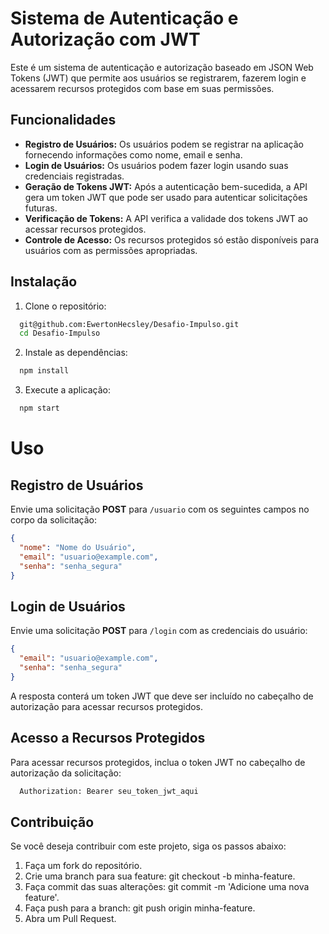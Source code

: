# Sistema de Autenticação e Autorização com JWT

Este é um sistema de autenticação e autorização baseado em JSON Web Tokens (JWT) que permite aos usuários se registrarem, fazerem login e acessarem recursos protegidos com base em suas permissões.

## Funcionalidades

- **Registro de Usuários:** Os usuários podem se registrar na aplicação fornecendo informações como nome, email e senha.
- **Login de Usuários:** Os usuários podem fazer login usando suas credenciais registradas.
- **Geração de Tokens JWT:** Após a autenticação bem-sucedida, a API gera um token JWT que pode ser usado para autenticar solicitações futuras.
- **Verificação de Tokens:** A API verifica a validade dos tokens JWT ao acessar recursos protegidos.
- **Controle de Acesso:** Os recursos protegidos só estão disponíveis para usuários com as permissões apropriadas.

## Instalação

1. Clone o repositório:

 ```bash
   git@github.com:EwertonHecsley/Desafio-Impulso.git
   cd Desafio-Impulso
   ```

2. Instale as dependências:
  ```bash
    npm install
  ```
3. Execute a aplicação:
  ```bash
    npm start
  ```

# Uso
## Registro de Usuários

Envie uma solicitação **POST** para `/usuario` com os seguintes campos no corpo da solicitação:
```json
{
  "nome": "Nome do Usuário",
  "email": "usuario@example.com",
  "senha": "senha_segura"
}
```
## Login de Usuários

Envie uma solicitação **POST** para `/login` com as credenciais do usuário:
```json
{
  "email": "usuario@example.com",
  "senha": "senha_segura"
}
```

A resposta conterá um token JWT que deve ser incluído no cabeçalho de autorização para acessar recursos protegidos.

## Acesso a Recursos Protegidos

Para acessar recursos protegidos, inclua o token JWT no cabeçalho de autorização da solicitação:

```makefile
  Authorization: Bearer seu_token_jwt_aqui
```
## Contribuição

Se você deseja contribuir com este projeto, siga os passos abaixo:

1. Faça um fork do repositório.
2. Crie uma branch para sua feature: git checkout -b minha-feature.
3. Faça commit das suas alterações: git commit -m 'Adicione uma nova feature'.
4. Faça push para a branch: git push origin minha-feature.
5. Abra um Pull Request.







